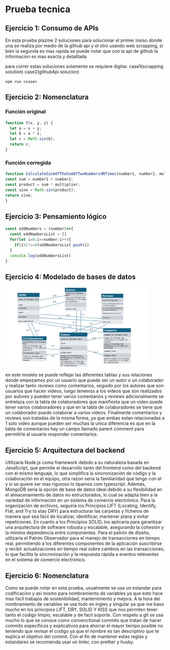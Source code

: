 # Prueba tecnica

## Ejercicio 1: Consumo de APIs
En esta prueba plazme 2 soluciones para solucionar el primer insiso donde una se realiza por medio de la github api y el otro usando web scrapping, si bien la segunda es mas rapida se puede notar que con la api de github la informacion es mas exacta y detalllada

para correr estas soluciones solamente se requiere digitar. case1(scrapping solution) case2(githubApi solucion)
```shell
npm run <case>
```


## Ejercicio 2: Nomenclatura

### Función original
```js story
function f(x, y, z) {
  let a = x + y;
  let b = a * z;
  let c = Math.sin(b);
  return c;
}
```
### Función corregida
```js story
function CalculateSineOfTheSumOfTwoNumbersdNTimes(number1, number2, multiplier) {
const sum = number1 + number2;
const product = sum * multiplier;
const sine = Math.sin(product);
return sine;
}
```
## Ejercicio 3: Pensamiento lógico
```js story
const oddNumbers = (number)=>{
  const oddNumbersList = []
  for(let i=0;i<=number;i++){
    if(i%2!==0)oddNumbersList.push(i)
  }
  console.log(oddNumbersList)
}
```

## Ejercicio 4: Modelado de bases de datos

<img src="./assets/modelo de base de datos.png" width="450">

en este modelo se puede reflejar las diferentes tablas y sus relaciones donde empezamos por un usuario que puede ser un autor o un colaborador y realizar tanto reviews como comentarios, seguido por los autores que son usuarios que hacen videos, luego tenemos a los videos que son realizados por autores y pueden tener varios comentarios y reviews adicionalmente se entrelaza con la tabla de colaboradores que manifiesta que un video puede tener varios colaboradores y que en la tabla de colaboradores se tiene que un colaborador puede colaborar a varios videos. Finalmente  comentarios y reviews son tratadas de la misma forma, ya que ambas estan relacionadas a 1 solo video aunque pueden ser muchas la unica diferencia es que en la tabla de comentarios hay un campo llamado parent comment para permitirle al usuario responder comentarios.

## Ejercicio 5: Arquitectura del backend

Utilizaría Node.js como framework debido a su naturaleza basada en JavaScript, que permite el desarrollo tanto del frontend como del backend con el mismo lenguaje, lo que simplifica la sincronización de código y la colaboración en el equipo, otra razon seria la familiaridad que tengo con el y si se quiere ser mas riguroso lo tipamos com typescript. Además, MongoDB sería la opción de base de datos ideal debido a su flexibilidad en el almacenamiento de datos no estructurados, lo cual se adapta bien a la variedad de información en un sistema de comercio electrónico. Para la organización de archivos, seguiría los Principios LIFT (Locating, Identify, Flat, and Try to stay DRY) para estructurar las carpetas y ficheros de manera que sea fácil de localizar, identificar, mantener plana y evitar repeticiones. En cuanto a los Principios SOLID, los aplicaría para garantizar una arquitectura de software robusta y escalable, asegurando la cohesión y la mínima dependencia entre componentes. Para el patrón de diseño, utilizaría el Patrón Observador para el manejo de transacciones en tiempo real, permitiendo a los diferentes componentes de la aplicación suscribirse y recibir actualizaciones en tiempo real sobre cambios en las transacciones, lo que facilita la sincronización y la respuesta rápida a eventos relevantes en el sistema de comercio electrónico.

## Ejercicio 6: Nomenclatura

Como se puede notar en esta prueba, usualmente se usa un estandar para codificacion y asi mismo para nombramiento de variables ya que esto hace mas facil trabajos de sostenibilidad, mantenimiento y mejora. A la hora del nombramiento de variables se usa todo en ingles y singular ya que me baso mucho en los principios LIFT, DRY, SOLID Y KISS que nos permiten tener tanto el codigo limpio, escalable y de facil soporte. Con respeto a git se usa mucho lo que se conoce como convenctional commits que tratan de hacer commits especificos y explicativos para ahorrar el mayor tiempo posible no teniendo que revisar el codigo ya que el nombre es tan descriptivo que te explica el objetivo del commit. Con el fin de mantener estas reglas y estandares se recomienda usar un linter, con prettier y husky.
